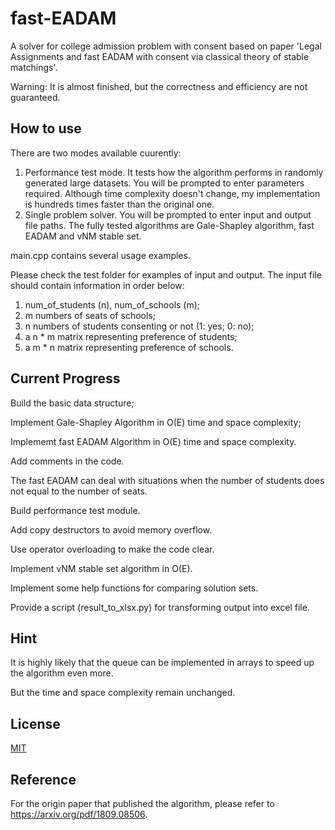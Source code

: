 # fast-EADAM
A solver for college admission problem with consent based on paper 'Legal Assignments and fast EADAM with consent via classical theory of stable matchings'.

Warning: It is almost finished, but the correctness and efficiency are not guaranteed.

## How to use
There are two modes available cuurently:

1. Performance test mode. It tests how the algorithm performs in randomly generated large datasets. You will be prompted to enter parameters required. Although time complexity doesn't change, my implementation is hundreds times faster than the original one.
2. Single problem solver. You will be prompted to enter input and output file paths. The fully tested algorithms are Gale-Shapley algorithm, fast EADAM and vNM stable set.

main.cpp contains several usage examples.

Please check the test folder for examples of input and output.
The input file should contain information in order below:

1. num_of_students (n), num_of_schools (m);
2. m numbers of seats of schools;
3. n numbers of students consenting or not (1: yes; 0: no);
4. a n * m matrix representing preference of students;
5. a m * n matrix representing preference of schools.

## Current Progress
Build the basic data structure;

Implement Gale-Shapley Algorithm in O(E) time and space complexity;

Implememt fast EADAM Algorithm in O(E) time and space complexity. 

Add comments in the code.

The fast EADAM can deal with situations when the number of students does not equal to the number of seats.

Build performance test module. 

Add copy destructors to avoid memory overflow.

Use operator overloading to make the code clear.

Implement vNM stable set algorithm in O(E).

Implement some help functions for comparing solution sets.

Provide a script (result_to_xlsx.py) for transforming output into excel file.

## Hint
It is highly likely that the queue can be implemented in arrays to speed up the algorithm even more.

But the time and space complexity remain unchanged.

## License
[MIT](https://opensource.org/licenses/MIT)

## Reference
For the origin paper that published the algorithm, please refer to https://arxiv.org/pdf/1809.08506.

